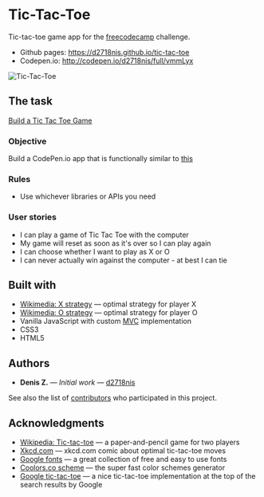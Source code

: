 Tic-Tac-Toe
==========
Tic-tac-toe game app for the [freecodecamp](https://www.freecodecamp.com) challenge.
* Github pages: https://d2718nis.github.io/tic-tac-toe
* Codepen.io: http://codepen.io/d2718nis/full/vmmLyx

![Tic-Tac-Toe](https://d2718nis.github.io/img/portfolio8.png "Tic-Tac-Toe")


The task
----------
[Build a Tic Tac Toe Game](https://www.freecodecamp.com/challenges/build-a-tic-tac-toe-game)

### Objective
Build a CodePen.io app that is functionally similar to [this](https://codepen.io/FreeCodeCamp/full/KzXQgy)

### Rules
* Use whichever libraries or APIs you need

### User stories
* I can play a game of Tic Tac Toe with the computer
* My game will reset as soon as it's over so I can play again
* I can choose whether I want to play as X or O
* I can never actually win against the computer - at best I can tie


Built with
----------
* [Wikimedia: X strategy](https://upload.wikimedia.org/wikipedia/commons/d/de/Tictactoe-X.svg) &#8212;
  optimal strategy for player X
* [Wikimedia: O strategy](https://upload.wikimedia.org/wikipedia/commons/2/2f/Tictactoe-O.svg) &#8212;
  optimal strategy for player O
* Vanilla JavaScript with custom [MVC](https://en.wikipedia.org/wiki/Model%E2%80%93view%E2%80%93controller)
  implementation
* CSS3
* HTML5


Authors
----------
* **Denis Z.** &#8212; *Initial work* &#8212; [d2718nis](https://github.com/d2718nis)

See also the list of [contributors](https://github.com/d2718nis/tic-tac-toe/contributors)
who participated in this project.


Acknowledgments
----------
* [Wikipedia: Tic-tac-toe](https://en.wikipedia.org/wiki/Tic-tac-toe) &#8212; a paper-and-pencil game
  for two players
* [Xkcd.com](https://xkcd.com/832) &#8212; xkcd.com comic about optimal tic-tac-toe moves
* [Google fonts](https://fonts.google.com) &#8212; a great collection of free and easy to use fonts
* [Coolors.co scheme](https://coolors.co/ffb997-f67e7d-843b62-0b032d-74546a) &#8212; the super fast color schemes generator
* [Google tic-tac-toe](https://www.google.com/#q=tic+tac+toe) &#8212; a nice tic-tac-toe implementation at
  the top of the search results by Google
